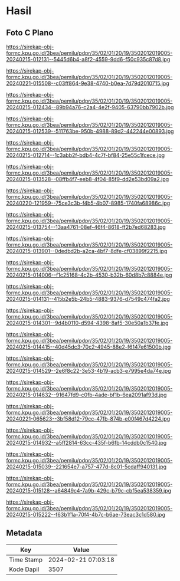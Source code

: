 # Hasil

## Foto C Plano

https://sirekap-obj-formc.kpu.go.id/3bea/pemilu/pdpr/35/02/01/20/19/3502012019005-20240215-012131--5445d6b4-a8f2-4559-9dd6-f50c935c87d8.jpg

https://sirekap-obj-formc.kpu.go.id/3bea/pemilu/pdpr/35/02/01/20/19/3502012019005-20240221-015508--c03ff864-9e38-4740-b0ea-7d79d2010715.jpg

https://sirekap-obj-formc.kpu.go.id/3bea/pemilu/pdpr/35/02/01/20/19/3502012019005-20240215-012434--89b94a76-c2a4-4e2f-9405-63790bb7902b.jpg

https://sirekap-obj-formc.kpu.go.id/3bea/pemilu/pdpr/35/02/01/20/19/3502012019005-20240215-012539--511763be-950b-4988-89d2-442244e00893.jpg

https://sirekap-obj-formc.kpu.go.id/3bea/pemilu/pdpr/35/02/01/20/19/3502012019005-20240215-012714--1c3abb2f-bdb4-4c7f-bf84-25e55c1fcece.jpg

https://sirekap-obj-formc.kpu.go.id/3bea/pemilu/pdpr/35/02/01/20/19/3502012019005-20240215-013528--08ffb4f7-eeb8-4f04-85f9-dd2e53bd09a2.jpg

https://sirekap-obj-formc.kpu.go.id/3bea/pemilu/pdpr/35/02/01/20/19/3502012019005-20240220-121959--75ce3c3b-f4b5-4b07-8985-1740fa68986c.jpg

https://sirekap-obj-formc.kpu.go.id/3bea/pemilu/pdpr/35/02/01/20/19/3502012019005-20240215-013754--13aa4761-08ef-46f4-8618-ff2b7ed68283.jpg

https://sirekap-obj-formc.kpu.go.id/3bea/pemilu/pdpr/35/02/01/20/19/3502012019005-20240215-013901--0dedbd2b-a2ca-4bf7-8dfe-cf03899f2215.jpg

https://sirekap-obj-formc.kpu.go.id/3bea/pemilu/pdpr/35/02/01/20/19/3502012019005-20240215-014006--f1c25168-4c2b-4530-b32b-60d8b7c8884e.jpg

https://sirekap-obj-formc.kpu.go.id/3bea/pemilu/pdpr/35/02/01/20/19/3502012019005-20240215-014131--415b2e5b-24b5-4883-9376-d7549c474fa2.jpg

https://sirekap-obj-formc.kpu.go.id/3bea/pemilu/pdpr/35/02/01/20/19/3502012019005-20240215-014301--9d4b0110-d594-4398-8af5-30e50a1b37fe.jpg

https://sirekap-obj-formc.kpu.go.id/3bea/pemilu/pdpr/35/02/01/20/19/3502012019005-20240215-014415--40d45dc3-70c2-4945-88e2-f6147e61500b.jpg

https://sirekap-obj-formc.kpu.go.id/3bea/pemilu/pdpr/35/02/01/20/19/3502012019005-20240215-014529--2e6f8c22-3e53-4b19-acb3-e7995e4da74e.jpg

https://sirekap-obj-formc.kpu.go.id/3bea/pemilu/pdpr/35/02/01/20/19/3502012019005-20240215-014632--91647fd9-c0fb-4ade-bf1b-6ea2091af93d.jpg

https://sirekap-obj-formc.kpu.go.id/3bea/pemilu/pdpr/35/02/01/20/19/3502012019005-20240221-065623--3bf58d12-79cc-47fb-874b-e00f467d4224.jpg

https://sirekap-obj-formc.kpu.go.id/3bea/pemilu/pdpr/35/02/01/20/19/3502012019005-20240215-014932--a5ff2814-63cc-435f-b6fb-14cddb0c1540.jpg

https://sirekap-obj-formc.kpu.go.id/3bea/pemilu/pdpr/35/02/01/20/19/3502012019005-20240215-015039--221654e7-a757-477d-8c01-5cdaff940131.jpg

https://sirekap-obj-formc.kpu.go.id/3bea/pemilu/pdpr/35/02/01/20/19/3502012019005-20240215-015128--a64849c4-7a9b-429c-b79c-cbf5ea538359.jpg

https://sirekap-obj-formc.kpu.go.id/3bea/pemilu/pdpr/35/02/01/20/19/3502012019005-20240215-015222--f63b1f1a-70f4-4b7c-b6ae-73eac3c1d580.jpg


## Metadata

| Key        | Value               |
| ---------- | ------------------- |
| Time Stamp | 2024-02-21 07:03:18 |
| Kode Dapil | 3507                |



